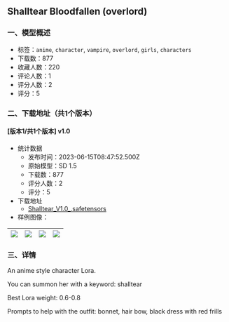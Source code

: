 ## Shalltear Bloodfallen (overlord)
### 一、模型概述

- 标签：`anime`, `character`, `vampire`, `overlord`, `girls`, `characters`
- 下载数：877
- 收藏人数：220
- 评论人数：1
- 评分人数：2
- 评分：5

### 二、下载地址（共1个版本）

#### [版本1/共1个版本] v1.0

- 统计数据
  - 发布时间：2023-06-15T08:47:52.500Z
  - 原始模型：SD 1.5
  - 下载数：877
  - 评分人数：2
  - 评分：5
- 下载地址
  - [Shalltear_V1.0_.safetensors](https://civitai.com/api/download/models/96176)
- 样例图像：

| <img src="https://image.civitai.com/xG1nkqKTMzGDvpLrqFT7WA/2ee84153-0407-4d69-88c0-b5921205ce39/width=450/1146942.jpeg" /> | <img src="https://image.civitai.com/xG1nkqKTMzGDvpLrqFT7WA/f83e5cb2-8d4b-4a48-a589-cb6fc3a54dfd/width=450/1146955.jpeg" /> | <img src="https://image.civitai.com/xG1nkqKTMzGDvpLrqFT7WA/614387d5-061c-4e4a-8919-b021bac8e1b0/width=450/1146946.jpeg" /> | <img src="https://image.civitai.com/xG1nkqKTMzGDvpLrqFT7WA/45f3e6af-889a-4b65-97b2-419f64435c63/width=450/1146943.jpeg" /> |
| ---- | ---- | ---- | ---- |


### 三、详情
<p>An anime style character Lora.</p><p></p><p>You can summon her with a keyword: shalltear</p><p></p><p>Best Lora weight: 0.6-0.8</p><p></p><p>Prompts to help with the outfit: bonnet, hair bow, black dress with red frills</p>